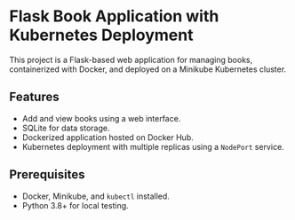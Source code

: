 # Flask Book Application with Kubernetes Deployment

This project is a Flask-based web application for managing books, containerized with Docker, and deployed on a Minikube Kubernetes cluster.

## Features
- Add and view books using a web interface.
- SQLite for data storage.
- Dockerized application hosted on Docker Hub.
- Kubernetes deployment with multiple replicas using a `NodePort` service.

## Prerequisites
- Docker, Minikube, and `kubectl` installed.
- Python 3.8+ for local testing.
